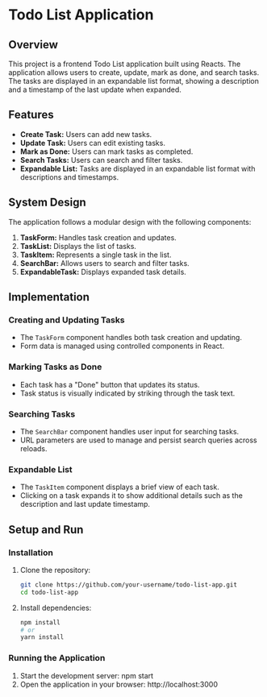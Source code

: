 # Todo List Application

## Overview

This project is a frontend Todo List application built using Reacts. The application allows users to create, update, mark as done, and search tasks. The tasks are displayed in an expandable list format, showing a description and a timestamp of the last update when expanded. 

## Features

- **Create Task:** Users can add new tasks.
- **Update Task:** Users can edit existing tasks.
- **Mark as Done:** Users can mark tasks as completed.
- **Search Tasks:** Users can search and filter tasks.
- **Expandable List:** Tasks are displayed in an expandable list format with descriptions and timestamps.

## System Design

The application follows a modular design with the following components:

1. **TaskForm:** Handles task creation and updates.
2. **TaskList:** Displays the list of tasks.
3. **TaskItem:** Represents a single task in the list.
4. **SearchBar:** Allows users to search and filter tasks.
5. **ExpandableTask:** Displays expanded task details.

## Implementation

### Creating and Updating Tasks

- The `TaskForm` component handles both task creation and updating.
- Form data is managed using controlled components in React.

### Marking Tasks as Done

- Each task has a "Done" button that updates its status.
- Task status is visually indicated by striking through the task text.

### Searching Tasks

- The `SearchBar` component handles user input for searching tasks.
- URL parameters are used to manage and persist search queries across reloads.

### Expandable List

- The `TaskItem` component displays a brief view of each task.
- Clicking on a task expands it to show additional details such as the description and last update timestamp.


## Setup and Run

### Installation

1. Clone the repository:
   ```sh
   git clone https://github.com/your-username/todo-list-app.git
   cd todo-list-app
2. Install dependencies:
   ```sh
   npm install
   # or
   yarn install

### Running the Application

1. Start the development server:
   npm start
2. Open the application in your browser:
   http://localhost:3000
